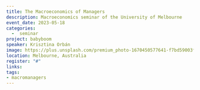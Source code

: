 ```yaml
---
title: The Macroeconomics of Managers
description: Macroeconomics seminar of the University of Melbourne 
event_date: 2023-05-18
categories: 
  -  seminar
project: babyboom
speaker: Krisztina Orbán
image: https://plus.unsplash.com/premium_photo-1670450577641-f7bd59003ff2?q=80&w=2664&auto=format&fit=crop&ixlib=rb-4.0.3&ixid=M3wxMjA3fDB8MHxwaG90by1wYWdlfHx8fGVufDB8fHx8fA%3D%3D
location: Melbourne, Australia
register: "#"
links:
tags:
- macromanagers
---
```

